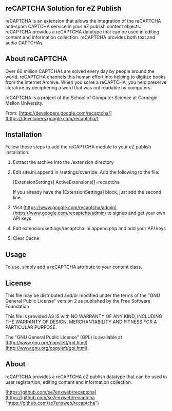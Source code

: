 ## reCAPTCHA Solution for eZ Publish

reCAPTCHA is an extension that allows the integration of the reCAPTCHA
anti-spam CAPTCHA service in your eZ publish content objects.  reCAPTCHA
provides a reCAPTCHA datatype that can be used in editing content and
information collection. reCAPTCHA provides both text and audio CAPTCHAs.

## About reCAPTCHA
Over 60 million CAPTCHAs are solved every day by people around the world.
reCAPTCHA channels this human effort into helping to digitize books from the
Internet Archive. When you solve a reCAPTCHA, you help preserve literature by
deciphering a word that was not readable by computers. 

reCAPTCHA is a project of the School of Computer Science at Carnegie Mellon
University.

From: [https://developers.google.com/recaptcha/](https://developers.google.com/recaptcha/)

## Installation

Follow these steps to add the reCAPTCHA module to your eZ publish installation:

  1) Extract the archive into the /extension directory

  2) Edit site.ini.append in /settings/override. Add the following to the file:

       [ExtensionSettings]
       ActiveExtensions[]=recaptcha

     If you already have the [ExtensionSettings] block, just add the second line.

  3) Visit [https://www.google.com/recaptcha/admin](https://www.google.com/recaptcha/admin) to signup and get your own API keys

  4) Edit extension/settings/recaptcha.ini.append.php and add your API keys

  5) Clear Cache

## Usage

To use, simply add a reCAPTCHA attribute to your content class.  

## License

This file may be distributed and/or modified under the terms of the "GNU
General Public License" version 2 as published by the Free Software Foundation

This file is provided AS IS with NO WARRANTY OF ANY KIND, INCLUDING THE
WARRANTY OF DESIGN, MERCHANTABILITY AND FITNESS FOR A PARTICULAR PURPOSE.

The "GNU General Public License" (GPL) is available at
[http://www.gnu.org/copyleft/gpl.html](http://www.gnu.org/copyleft/gpl.html).

## About

reCAPTCHA provides a reCAPTCHA eZ publish datatype that can be used in user registartion, editing content and information collection.

[https://github.com/se7enxweb/recaptcha](https://github.com/se7enxweb/recaptcha "https://github.com/se7enxweb/recaptcha")

